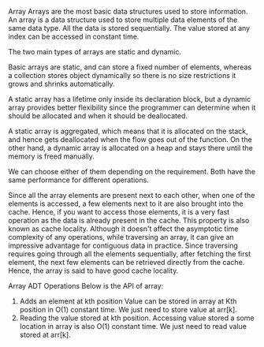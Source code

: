 Array
Arrays are the most basic data structures used to store information. An array is a data structure used to store multiple data elements of the same data type. All the data is stored sequentially. The value stored at any index can be accessed in constant time.

The two main types of arrays are static and dynamic.

Basic arrays are static, and can store a fixed number of elements, whereas a collection stores object dynamically so there is no size restrictions it grows and shrinks automatically.

A static array has a lifetime only inside its declaration block, but a dynamic array provides better flexibility since the programmer can determine when it should be allocated and when it should be deallocated.

A static array is aggregated, which means that it is allocated on the stack, and hence
gets deallocated when the flow goes out of the function. On the other hand, a dynamic
array is allocated on a heap and stays there until the memory is freed manually.

We can choose either of them depending on the requirement. Both have the same performance for different operations.

Since all the array elements are present next to each other, when one of the elements is accessed, a few elements next to it are also brought into the cache. Hence, if you want to access those elements, it is a very fast operation as the data is already present in the cache. This property is also known as cache locality. Although it doesn't affect the asymptotic time complexity of any operations, while traversing an array, it can give an impressive advantage for contiguous data in practice. Since traversing requires going through all the elements sequentially, after fetching the first element, the next few elements can be retrieved directly from the cache. Hence, the array is said to have good cache locality.



Array ADT Operations
Below is the API of array:
1. Adds an element at kth position
    Value can be stored in array at Kth position in O(1) constant time. We just need to store value at arr[k].
2. Reading the value stored at kth position.
    Accessing value stored a some location in array is also O(1) constant time.
    We just need to read value stored at arr[k].
